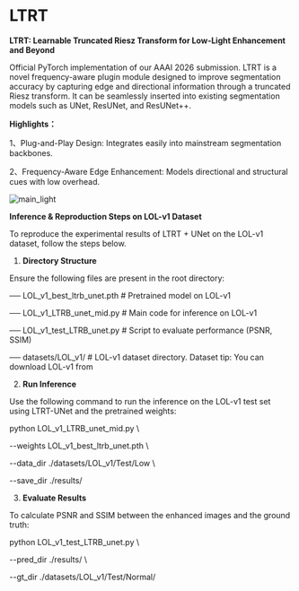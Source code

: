 # LTRT
**LTRT: Learnable Truncated Riesz Transform for Low-Light Enhancement and Beyond**

Official PyTorch implementation of our AAAI 2026 submission.
LTRT is a novel frequency-aware plugin module designed to improve segmentation accuracy by capturing edge and directional information through a truncated Riesz transform. It can be seamlessly inserted into existing segmentation models such as UNet, ResUNet, and ResUNet++.

**Highlights：**

1、Plug-and-Play Design: Integrates easily into mainstream segmentation backbones.

2、Frequency-Aware Edge Enhancement: Models directional and structural cues with low overhead.

![main_light](https://github.com/user-attachments/assets/c9ebb85b-653e-4af3-a410-ee280a7e5fa9)

**Inference & Reproduction Steps on LOL-v1 Dataset**

To reproduce the experimental results of LTRT + UNet on the LOL-v1 dataset, follow the steps below.

1. **Directory Structure**

Ensure the following files are present in the root directory:

── LOL_v1_best_ltrb_unet.pth                  # Pretrained model on LOL-v1

── LOL_v1_LTRB_unet_mid.py                    # Main code for inference on LOL-v1

── LOL_v1_test_LTRB_unet.py                   # Script to evaluate performance (PSNR, SSIM)

── datasets/LOL_v1/                           # LOL-v1 dataset directory. Dataset tip: You can download LOL-v1 from

2. **Run Inference**

Use the following command to run the inference on the LOL-v1 test set using LTRT-UNet and the pretrained weights:

python LOL_v1_LTRB_unet_mid.py \

  --weights LOL_v1_best_ltrb_unet.pth \
  
  --data_dir ./datasets/LOL_v1/Test/Low \
  
  --save_dir ./results/

3. **Evaluate Results**

To calculate PSNR and SSIM between the enhanced images and the ground truth:

python LOL_v1_test_LTRB_unet.py \

  --pred_dir ./results/ \
  
  --gt_dir ./datasets/LOL_v1/Test/Normal/



